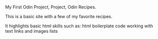 My First Odin Project, Project, Odin Recipes.

This is a basic site with a few of my favorite recipes.

It highlights basic html skills such as:
	html boilerplate code
	working with text
	links and images
	lists
